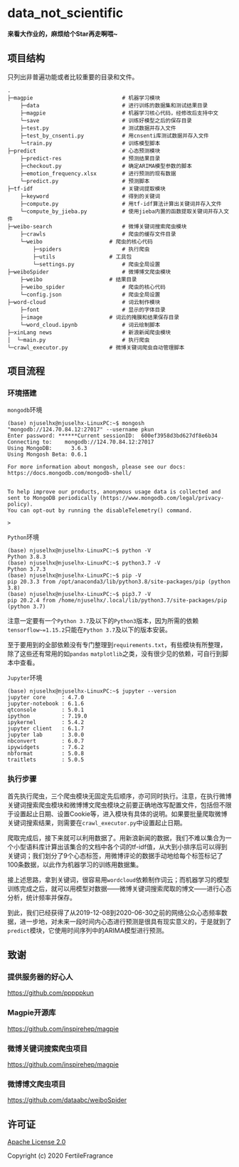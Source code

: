 # data_not_scientific

**来看大作业的，麻烦给个Star再走啊喂~**

## 项目结构

只列出非普遍功能或者比较重要的目录和文件。

```
.
├─magpie							# 机器学习模块
	├─data							# 进行训练的数据集和测试结果目录
    ├─magpie						# 机器学习核心代码，经修改后支持中文
    └─save							# 训练好模型之后的保存目录
    ├─test.py						# 测试数据并存入文件
    ├─test_by_cnsenti.py			# 用cnsenti库测试数据并存入文件
    └─train.py						# 训练模型脚本
├─predict							# 心态预测模块
	├─predict-res					# 预测结果目录
    ├─checkout.py					# 确定ARIMA模型参数的脚本
    ├─emotion_frequency.xlsx		# 进行预测的现有数据
    └─predict.py					# 预测脚本
├─tf-idf							# 关键词提取模块
	├─keyword						# 得到的关键词
    ├─compute.py					# 用tf-idf算法计算出关键词并存入文件
    └─compute_by_jieba.py			# 使用jieba内置的函数提取关键词并存入文件
├─weibo-search						# 微博关键词搜索爬虫模块
	├─crawls						# 爬虫的缓存文件目录
    └─weibo						# 爬虫的核心代码
    	├─spiders					# 执行爬虫
    	├─utils					# 工具包
    	└─settings.py				# 爬虫全局设置
├─weiboSpider						# 微博博文爬虫模块
	├─weibo						# 结果目录
    ├─weibo_spider					# 爬虫的核心代码
    └─config.json					# 爬虫全局设置
├─word-cloud						# 词云制作模块
	├─font							# 显示的字体目录
    ├─image						# 词云的掩膜和结果保存目录
    └─word_cloud.ipynb				# 词云绘制脚本
├─xinLang news						# 新浪新闻爬虫模块
│  └─main.py						# 执行爬虫
└─crawl_executor.py				# 微博关键词爬虫自动管理脚本
```

## 项目流程

### 环境搭建

`mongodb`环境

```shell
(base) njuselhx@njuselhx-LinuxPC:~$ mongosh "mongodb://124.70.84.12:27017" --username pkun
Enter password: ******Current sessionID:  600ef3958d3bd627df8e6b34
Connecting to:    mongodb://124.70.84.12:27017
Using MongoDB:      3.6.3
Using Mongosh Beta: 0.6.1

For more information about mongosh, please see our docs: https://docs.mongodb.com/mongodb-shell/


To help improve our products, anonymous usage data is collected and sent to MongoDB periodically (https://www.mongodb.com/legal/privacy-policy).
You can opt-out by running the disableTelemetry() command.

>
```

`Python`环境

```shell
(base) njuselhx@njuselhx-LinuxPC:~$ python -V
Python 3.8.3
(base) njuselhx@njuselhx-LinuxPC:~$ python3.7 -V
Python 3.7.3
(base) njuselhx@njuselhx-LinuxPC:~$ pip -V
pip 20.3.3 from /opt/anaconda3/lib/python3.8/site-packages/pip (python 3.8)
(base) njuselhx@njuselhx-LinuxPC:~$ pip3.7 -V
pip 20.2.4 from /home/njuselhx/.local/lib/python3.7/site-packages/pip (python 3.7)
```

注意一定要有一个`Python 3.7`及以下的`Python3`版本，因为所需的依赖`tensorflow~=1.15.2`只能在`Python 3.7`及以下的版本安装。

至于要用到的全部依赖没有专门整理到`requirements.txt`，有些模块有所整理，除了这些还有常用的如`pandas` `matplotlib`之类，没有很少见的依赖，可自行到脚本中查看。

`Jupyter`环境

```shell
(base) njuselhx@njuselhx-LinuxPC:~$ jupyter --version
jupyter core     : 4.7.0
jupyter-notebook : 6.1.6
qtconsole        : 5.0.1
ipython          : 7.19.0
ipykernel        : 5.4.2
jupyter client   : 6.1.7
jupyter lab      : 3.0.0
nbconvert        : 6.0.7
ipywidgets       : 7.6.2
nbformat         : 5.0.8
traitlets        : 5.0.5
```

### 执行步骤

首先执行爬虫，三个爬虫模块无固定先后顺序，亦可同时执行。注意，在执行微博关键词搜索爬虫模块和微博博文爬虫模块之前要正确地改写配置文件，包括但不限于设置起止日期、设置Cookie等，进入模块有具体的说明。如果要批量爬取微博关键词搜索结果，则需要在`crawl_executor.py`中设置起止日期。

爬取完成后，接下来就可以利用数据了。用新浪新闻的数据，我们不难以集合为一个小型语料库计算出该集合的文档中各个词的tf-idf值，从大到小排序后可以得到关键词；我们划分了9个心态标签，用微博评论的数据手动地给每个标签标记了100条数据，以此作为机器学习的训练用数据集。

接上述思路，拿到关键词，很容易用`wordcloud`依赖制作词云；而机器学习的模型训练完成之后，就可以用模型对数据——微博关键词搜索爬取的博文——进行心态分析，统计频率并保存。

到此，我们已经获得了从2019-12-08到2020-06-30之前的网络公众心态频率数据，进一步地，对未来一段时间内心态进行预测是很具有现实意义的，于是就到了`predict`模块，它使用时间序列中的ARIMA模型进行预测。

## 致谢

### 提供服务器的好心人

https://github.com/pppppkun

### Magpie开源库

https://github.com/inspirehep/magpie

### 微博关键词搜索爬虫项目

https://github.com/inspirehep/magpie

### 微博博文爬虫项目

https://github.com/dataabc/weiboSpider

## 许可证

[Apache License 2.0](https://github.com/FertileFragrance/data_not_scientific/blob/main/LICENSE)

Copyright (c) 2020 FertileFragrance